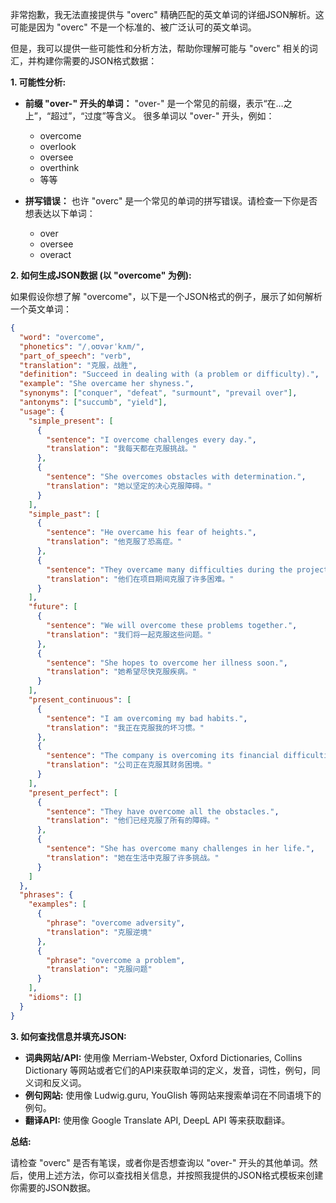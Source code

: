 非常抱歉，我无法直接提供与 "overc" 精确匹配的英文单词的详细JSON解析。这可能是因为 "overc" 不是一个标准的、被广泛认可的英文单词。

但是，我可以提供一些可能性和分析方法，帮助你理解可能与 "overc" 相关的词汇，并构建你需要的JSON格式数据：

**1. 可能性分析:**

*   **前缀 "over-" 开头的单词：** "over-" 是一个常见的前缀，表示“在…之上”，“超过”，“过度”等含义。 很多单词以 "over-" 开头，例如：
    *   overcome
    *   overlook
    *   oversee
    *   overthink
    *   等等

*   **拼写错误：** 也许 "overc" 是一个常见的单词的拼写错误。请检查一下你是否想表达以下单词：
    *   over
    *   oversee
    *   overact

**2. 如何生成JSON数据 (以 "overcome" 为例):**

如果假设你想了解 "overcome"，以下是一个JSON格式的例子，展示了如何解析一个英文单词：

```json
{
  "word": "overcome",
  "phonetics": "/ˌoʊvərˈkʌm/",
  "part_of_speech": "verb",
  "translation": "克服，战胜",
  "definition": "Succeed in dealing with (a problem or difficulty).",
  "example": "She overcame her shyness.",
  "synonyms": ["conquer", "defeat", "surmount", "prevail over"],
  "antonyms": ["succumb", "yield"],
  "usage": {
    "simple_present": [
      {
        "sentence": "I overcome challenges every day.",
        "translation": "我每天都在克服挑战。"
      },
      {
        "sentence": "She overcomes obstacles with determination.",
        "translation": "她以坚定的决心克服障碍。"
      }
    ],
    "simple_past": [
      {
        "sentence": "He overcame his fear of heights.",
        "translation": "他克服了恐高症。"
      },
      {
        "sentence": "They overcame many difficulties during the project.",
        "translation": "他们在项目期间克服了许多困难。"
      }
    ],
    "future": [
      {
        "sentence": "We will overcome these problems together.",
        "translation": "我们将一起克服这些问题。"
      },
      {
        "sentence": "She hopes to overcome her illness soon.",
        "translation": "她希望尽快克服疾病。"
      }
    ],
    "present_continuous": [
      {
        "sentence": "I am overcoming my bad habits.",
        "translation": "我正在克服我的坏习惯。"
      },
      {
        "sentence": "The company is overcoming its financial difficulties.",
        "translation": "公司正在克服其财务困境。"
      }
    ],
    "present_perfect": [
      {
        "sentence": "They have overcome all the obstacles.",
        "translation": "他们已经克服了所有的障碍。"
      },
      {
        "sentence": "She has overcome many challenges in her life.",
        "translation": "她在生活中克服了许多挑战。"
      }
    ]
  },
  "phrases": {
    "examples": [
      {
        "phrase": "overcome adversity",
        "translation": "克服逆境"
      },
      {
        "phrase": "overcome a problem",
        "translation": "克服问题"
      }
    ],
    "idioms": []
  }
}
```

**3. 如何查找信息并填充JSON:**

*   **词典网站/API:** 使用像 Merriam-Webster, Oxford Dictionaries, Collins Dictionary 等网站或者它们的API来获取单词的定义，发音，词性，例句，同义词和反义词。
*   **例句网站:**  使用像 Ludwig.guru, YouGlish 等网站来搜索单词在不同语境下的例句。
*   **翻译API:**  使用像 Google Translate API, DeepL API 等来获取翻译。

**总结:**

请检查 "overc" 是否有笔误，或者你是否想查询以 "over-" 开头的其他单词。然后，使用上述方法，你可以查找相关信息，并按照我提供的JSON格式模板来创建你需要的JSON数据。
 